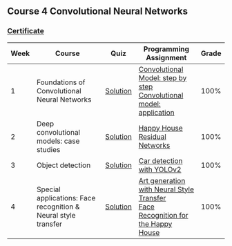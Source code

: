 ## Course 4 Convolutional Neural Networks

### [Certificate](https://github.com/xnone/coursera-deep-learning/blob/master/Course-4-Convolutional-Neural-Networks/Coursera%20TK82EVUM8WNN.pdf)

Week | Course | Quiz | Programming Assignment | Grade 
--- | --- | --- | --- | --- 
1 | Foundations of Convolutional Neural Networks | [Solution](https://github.com/xnone/coursera-deep-learning/blob/master/Course-4-Convolutional-Neural-Networks/week1/Week1_Quiz.pdf) | [Convolutional Model: step by step](https://github.com/xnone/coursera-deep-learning/blob/master/Course-4-Convolutional-Neural-Networks/week1/Convolution%2Bmodel%2B-%2BStep%2Bby%2BStep%2B-%2Bv2.ipynb) <br> [Convolutional model: application](https://github.com/xnone/coursera-deep-learning/blob/master/Course-4-Convolutional-Neural-Networks/week1/Convolution%2Bmodel%2B-%2BApplication%2B-%2Bv1.ipynb) | 100%
2 | Deep convolutional models: case studies | [Solution](https://github.com/xnone/coursera-deep-learning/blob/master/Course-4-Convolutional-Neural-Networks/week2/week2_quiz.pdf) | [Happy House](https://github.com/xnone/coursera-deep-learning/blob/master/Course-4-Convolutional-Neural-Networks/week2/Keras%2B-%2BTutorial%2B-%2BHappy%2BHouse%2Bv2.ipynb) <br> [Residual Networks](https://github.com/xnone/coursera-deep-learning/blob/master/Course-4-Convolutional-Neural-Networks/week2/Residual%2BNetworks%2B-%2Bv2.ipynb) | 100%
3 | Object detection | [Solution](https://github.com/xnone/coursera-deep-learning/blob/master/Course-4-Convolutional-Neural-Networks/week3/week3_quiz.pdf) | [Car detection with YOLOv2](https://github.com/xnone/coursera-deep-learning/blob/master/Course-4-Convolutional-Neural-Networks/week3/Autonomous%2Bdriving%2Bapplication%2B-%2BCar%2Bdetection%2B-%2Bv3.ipynb) | 100%
4 | Special applications: Face recognition & Neural style transfer | [Solution](https://github.com/xnone/coursera-deep-learning/blob/master/Course-4-Convolutional-Neural-Networks/week4/week4_quiz.pdf) | [Art generation with Neural Style Transfer](https://github.com/xnone/coursera-deep-learning/blob/master/Course-4-Convolutional-Neural-Networks/week4/Art%2BGeneration%2Bwith%2BNeural%2BStyle%2BTransfer%2B-%2Bv2.ipynb) <br> [Face Recognition for the Happy House](https://github.com/xnone/coursera-deep-learning/blob/master/Course-4-Convolutional-Neural-Networks/week4/Face%2BRecognition%2Bfor%2Bthe%2BHappy%2BHouse%2B-%2Bv3.ipynb) | 100%
